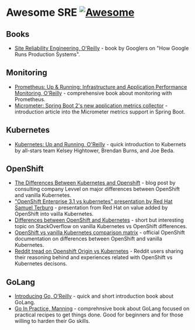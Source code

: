 # Awesome SRE [![Awesome](https://cdn.rawgit.com/sindresorhus/awesome/d7305f38d29fed78fa85652e3a63e154dd8e8829/media/badge.svg)](https://github.com/sindresorhus/awesome)

## Books
- [Site Reliability Engineering, O'Reilly](https://www.amazon.com/Site-Reliability-Engineering-Production-Systems/dp/149192912X) - book by Googlers on "How Google Runs Production Systems".

## Monitoring

- [Prometheus: Up & Running: Infrastructure and Application Performance Monitoring, O'Reilly](https://www.amazon.com/Prometheus-Infrastructure-Application-Performance-Monitoring/dp/1492034142) - comprehensive book about monitoring with Prometheus.
- [Micrometer: Spring Boot 2's new application metrics collector](https://spring.io/blog/2018/03/16/micrometer-spring-boot-2-s-new-application-metrics-collector) - introduction article into the Micrometer metrics support in Spring Boot.

## Kubernetes

- [Kubernetes: Up and Running, O'Reilly](http://shop.oreilly.com/product/0636920043874.do) - quick introduction to Kubernets by all-stars team Kelsey Hightower, Brendan Burns, and Joe Beda.

## OpenShift

- [The Differences Between Kubernetes and Openshift](https://medium.com/levvel-consulting/the-differences-between-kubernetes-and-openshift-ae778059a90e) - blog post by consulting company Levvel on major differences between OpenShift and vanilla Kubernetes.
- ["OpenShift Enterprise 3.1 vs kubernetes" presentation by Red Hat Samuel Terburg](https://www.slideshare.net/SamuelTerburg/openshift-enterprise-31-vs-kubernetes) - presentation from Red Hat on value added by OpenShift into vailla Kubernetes.
- [Differences between OpenShift and Kubernetes](https://stackoverflow.com/questions/42678061/differences-between-openshift-and-kubernetes) - short but interesting topic on StackOverflow on vanilla Kubernetes vs OpenShift differences.
- [OpenShift vs vanilla Kubernetes comparison matrix](https://www.openshift.com/learn/topics/kubernetes) - official OpenShift documentation on differences between OpenShift and vanilla Kubernetes.
- [Reddit tread on Openshift Origin vs Kubernetes](https://www.reddit.com/r/devops/comments/59ql4r/openshift_origin_vs_kubernetes/) - Reddit users sharing their reasoning behind and experiences related with OpenShift vs Kubernetes decisons.

## GoLang

- [Introducing Go, O'Reilly](https://www.amazon.com/Introducing-Go-Reliable-Scalable-Programs/dp/1491941952) - quick and short introduction book about GoLang.
- [Go In Practice, Manning](https://www.amazon.com/Go-Practice-Techniques-Matt-Butcher/dp/1633430073) - comprehnsive book about GoLang focused on practical recipes to get things done. Good for beginners and for those willing to harden their Go skills.
